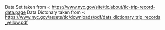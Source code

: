 Data Set taken from -: https://www.nyc.gov/site/tlc/about/tlc-trip-record-data.page Data Dictonary taken from -: https://www.nyc.gov/assets/tlc/downloads/pdf/data_dictionary_trip_records_yellow.pdf
